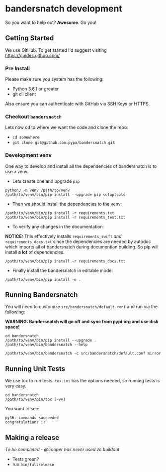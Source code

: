 # bandersnatch development

So you want to help out? **Awesome**. Go you!

## Getting Started

We use GitHub. To get started I'd suggest visiting https://guides.github.com/

### Pre Install

Please make sure you system has the following:

- Python 3.6.1 or greater
- git cli client

Also ensure you can authenticate with GitHub via SSH Keys or HTTPS.

### Checkout `bandersnatch`

Lets now cd to where we want the code and clone the repo:

- `cd somewhere`
- `git clone git@github.com:pypa/bandersnatch.git`

### Development venv

One way to develop and install all the dependencies of bandersnatch is to use a venv.

- Lets create one and upgrade `pip`

```
python3 -m venv /path/to/venv
/path/to/venv/bin/pip install --upgrade pip setuptools
```

- Then we should install the dependencies to the venv:

```
/path/to/venv/bin/pip install -r requirements.txt
/path/to/venv/bin/pip install -r requirements_test.txt
```

- To verify any changes in the documentation:

**NOTICE:** This effectively installs `requirements_swift` *and* `requirements_docs.txt`
since the dependencies are needed by autodoc which imports all of bandersnatch during
documention building. So pip will install **a lot** of dependencies.

```
/path/to/venv/bin/pip install -r requirements_docs.txt
```

- Finally install the bandersnatch in editable mode:

```
/path/to/venv/bin/pip install -e .
```

## Running Bandersnatch

You will need to customize `src/bandersnatch/default.conf` and run via the following:

**WARNING: Bandersnatch will go off and sync from pypi.org and use disk space!**

```
cd bandersnatch
/path/to/venv/bin/pip install --upgrade .
/path/to/venv/bin/bandersnatch --help

/path/to/venv/bin/bandersnatch -c src/bandersnatch/default.conf mirror
```

## Running Unit Tests

We use tox to run tests. `tox.ini` has the options needed, so running tests is very easy.

```
cd bandersnatch
/path/to/venv/bin/tox [-vv]
```

You want to see:
```
py36: commands succeeded
congratulations :)
```


## Making a release

*To be completed - @cooper has never used zc.buildout*

* Tests green?
* run `bin/fullrelease`
